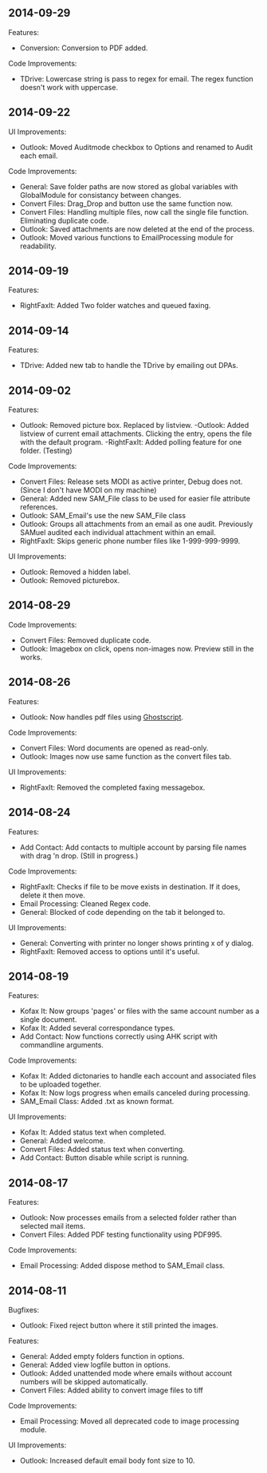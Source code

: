 ## 2014-09-29

Features:

  - Conversion: Conversion to PDF added.

  Code Improvements:

  - TDrive: Lowercase string is pass to regex for email. The regex function doesn't work with uppercase.

## 2014-09-22

UI Improvements:

  - Outlook: Moved Auditmode checkbox to Options and renamed to Audit each email.

Code Improvements:

  - General: Save folder paths are now stored as global variables with GlobalModule for consistancy between changes.
  - Convert Files: Drag_Drop and button use the same function now.
  - Convert Files: Handling multiple files, now call the single file function. Eliminating duplicate code. 
  - Outlook: Saved attachments are now deleted at the end of the process.
  - Outlook: Moved various functions to EmailProcessing module for readability.

## 2014-09-19

Features:

  - RightFaxIt: Added Two folder watches and queued faxing.

## 2014-09-14

Features:

  - TDrive: Added new tab to handle the TDrive by emailing out DPAs.

## 2014-09-02

Features:

  - Outlook: Removed picture box. Replaced by listview.
   -Outlook: Added listview of current email attachments. Clicking the entry, opens the file with the default program.
   -RightFaxIt: Added polling feature for one folder. (Testing)

Code Improvements:

  - Convert Files: Release sets MODI as active printer, Debug does not. (Since I don't have MODI on my machine)
  - General: Added new SAM_File class to be used for easier file attribute references.
  - Outlook: SAM_Email's use the new SAM_File class
  - Outlook: Groups all attachments from an email as one audit. Previously SAMuel audited each individual attachment within an email.
  - RightFaxIt: Skips generic phone number files like 1-999-999-9999.

UI Improvements:

  - Outlook: Removed a hidden label.
  - Outlook: Removed picturebox.

## 2014-08-29

Code Improvements:

  - Convert Files: Removed duplicate code.
  - Outlook: Imagebox on click, opens non-images now. Preview still in the works.

## 2014-08-26

Features:

  - Outlook: Now handles pdf files using [Ghostscript](http://ghostscript.com/).

Code Improvements:

  - Convert Files: Word documents are opened as read-only.
  - Outlook: Images now use same function as the convert files tab.

UI Improvements:

  - RightFaxIt: Removed the completed faxing messagebox.

## 2014-08-24

Features:

  - Add Contact: Add contacts to multiple account by parsing file names with drag 'n drop. (Still in progress.) 

Code Improvements:

  - RightFaxIt: Checks if file to be move exists in destination. If it does, delete it then move.
  - Email Processing: Cleaned Regex code.
  - General: Blocked of code depending on the tab it belonged to.

UI Improvements:

  - General: Converting with printer no longer shows printing x of y dialog.
  - RightFaxIt: Removed access to options until it's useful.

## 2014-08-19

Features:

  - Kofax It: Now groups 'pages' or files with the same account number as a single document.
  - Kofax It: Added several correspondance types.
  - Add Contact: Now functions correctly using AHK script with commandline arguments.

Code Improvements:

  - Kofax It: Added dictonaries to handle each account and associated files to be uploaded together.
  - Kofax It: Now logs progress when emails canceled during processing.
  - SAM_Email Class: Added .txt as known format.

UI Improvements:

  - Kofax It: Added status text when completed.
  - General: Added welcome.
  - Convert Files: Added status text when converting.
  - Add Contact: Button disable while script is running.

## 2014-08-17

Features:

  - Outlook: Now processes emails from a selected folder rather than selected mail items.
  - Convert Files: Added PDF testing functionality using PDF995.
 
Code Improvements:

  - Email Processing: Added dispose method to SAM_Email class.
    

## 2014-08-11
Bugfixes:

  - Outlook: Fixed reject button where it still printed the images.

Features:

  - General: Added empty folders function in options.
  - General: Added view logfile button in options.
  - Outlook: Added unattended mode where emails without account numbers will be skipped automatically.
  - Convert Files: Added ability to convert image files to tiff
 
Code Improvements:

  - Email Processing: Moved all deprecated code to image processing module.
  
UI Improvements:
  - Outlook: Increased default email body font size to 10.
    

